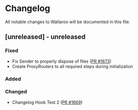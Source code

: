 # Changelog

All notable changes to Wallaroo will be documented in this file.

## [unreleased] - unreleased

### Fixed

- Fix Sender to properly dispose of files ([PR #1673](https://github.com/wallaroolabs/wallaroo/pull/1673))
- Create ProxyRouters to all required steps during initialization

### Added

### Changed

- Changelog Hook Test 2 ([PR #1669](https://github.com/wallaroolabs/wallaroo/pull/1669))
